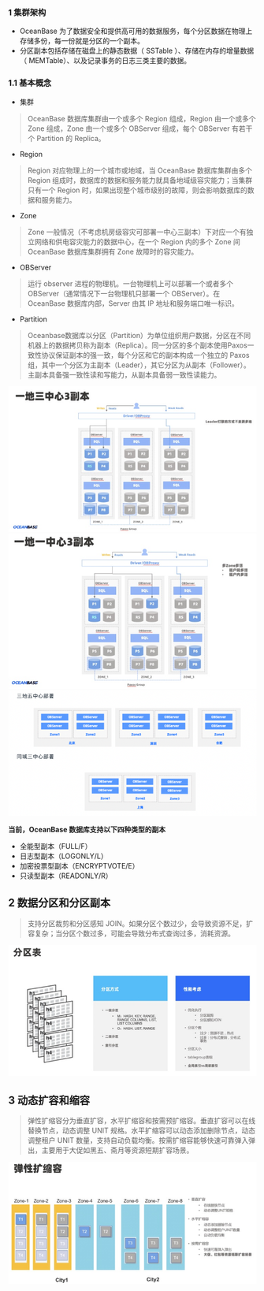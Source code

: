 ### 1 集群架构

- OceanBase 为了数据安全和提供高可用的数据服务，每个分区数据在物理上存储多份，每一份就是分区的一个副本。
- 分区副本包括存储在磁盘上的静态数据（ SSTable ）、存储在内存的增量数据（ MEMTable）、以及记录事务的日志三类主要的数据。

### 1.1 基本概念

- 集群

> OceanBase 数据库集群由一个或多个 Region 组成，Region 由一个或多个 Zone 组成，Zone 由一个或多个 OBServer 组成，每个 OBServer 有若干个 Partition 的 Replica。

- Region

> Region 对应物理上的一个城市或地域，当 OceanBase 数据库集群由多个 Region 组成时，数据库的数据和服务能力就具备地域级容灾能力；当集群只有一个 Region 时，如果出现整个城市级别的故障，则会影响数据库的数据和服务能力。

- Zone

> Zone 一般情况（不考虑机房级容灾可部署一中心三副本）下对应一个有独立网络和供电容灾能力的数据中心，在一个 Region 内的多个 Zone 间 OceanBase 数据库集群拥有 Zone 故障时的容灾能力。

- OBServer

> 运行 observer 进程的物理机。一台物理机上可以部署一个或者多个 OBServer（通常情况下一台物理机只部署一个 OBServer）。在 OceanBase 数据库内部，Server 由其 IP 地址和服务端口唯一标识。

- Partition

> Oceanbase数据库以分区（Partition）为单位组织用户数据，分区在不同机器上的数据拷贝称为副本（Replica）。同一分区的多个副本使用Paxos一致性协议保证副本的强一致，每个分区和它的副本构成一个独立的 Paxos 组，其中一个分区为主副本（Leader），其它分区为从副本（Follower）。主副本具备强一致性读和写能力，从副本具备弱一致性读能力。

![](img/分区1.png)
![](img/分区2.png)
![](img/分区3.png)

**当前，OceanBase 数据库支持以下四种类型的副本**

* 全能型副本（FULL/F）
* 日志型副本（LOGONLY/L）
* 加密投票型副本（ENCRYPTVOTE/E）
* 只读型副本（READONLY/R）

## 2 数据分区和分区副本

> 支持分区裁剪和分区感知 JOIN。如果分区个数过少，会导致资源不足，扩容复杂；当分区个数过多，可能会导致分布式查询过多，消耗资源。

![](img/分区表.png)

## 3 动态扩容和缩容

> 弹性扩缩容分为垂直扩容，水平扩缩容和按需预扩缩容。垂直扩容可以在线替换节点，动态调整 UNIT 规格。水平扩缩容可以动态添加删除节点，动态调整租户 UNIT 数量，支持自动负载均衡。按需扩缩容能够快速可靠弹入弹出，主要用于大促如黑五、斋月等资源短期扩容场景。

![](img/缩容.png)
